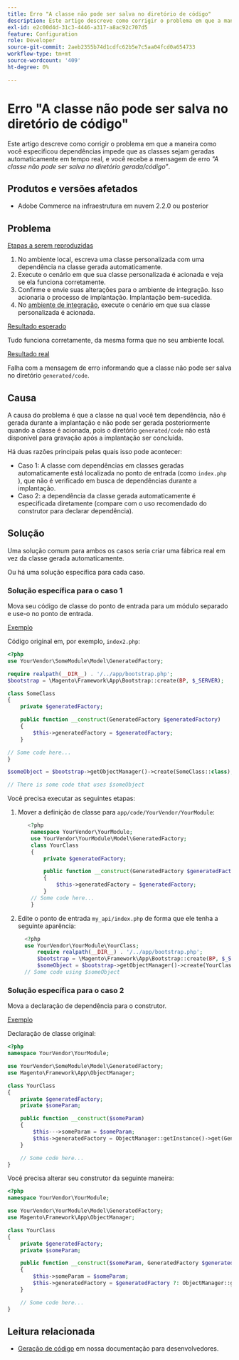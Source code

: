 ```yaml
---
title: Erro "A classe não pode ser salva no diretório de código"
description: Este artigo descreve como corrigir o problema em que a maneira como você especificou dependências impede que as classes sejam geradas automaticamente em tempo real, e você recebe a mensagem de erro *"A classe não pode ser salva no diretório gerado/de código"*.
exl-id: e2c00d4d-31c3-4446-a317-a8ac92c707d5
feature: Configuration
role: Developer
source-git-commit: 2aeb2355b74d1cdfc62b5e7c5aa04fcd0a654733
workflow-type: tm+mt
source-wordcount: '409'
ht-degree: 0%

---
```


# Erro &quot;A classe não pode ser salva no diretório de código&quot;

Este artigo descreve como corrigir o problema em que a maneira como você especificou dependências impede que as classes sejam geradas automaticamente em tempo real, e você recebe a mensagem de erro *&quot;A classe não pode ser salva no diretório gerada/código&quot;*.

## Produtos e versões afetados

* Adobe Commerce na infraestrutura em nuvem 2.2.0 ou posterior

## Problema

<u>Etapas a serem reproduzidas</u>

1. No ambiente local, escreva uma classe personalizada com uma dependência na classe gerada automaticamente.
1. Execute o cenário em que sua classe personalizada é acionada e veja se ela funciona corretamente.
1. Confirme e envie suas alterações para o ambiente de integração. Isso acionaria o processo de implantação. Implantação bem-sucedida.
1. No [ambiente de integração](/help/announcements/adobe-commerce-announcements/integration-environment-enhancement-request-pro-and-starter.md), execute o cenário em que sua classe personalizada é acionada.

<u>Resultado esperado</u>

Tudo funciona corretamente, da mesma forma que no seu ambiente local.

<u>Resultado real</u>

Falha com a mensagem de erro informando que a classe não pode ser salva no diretório `generated/code`.

## Causa

A causa do problema é que a classe na qual você tem dependência, não é gerada durante a implantação e não pode ser gerada posteriormente quando a classe é acionada, pois o diretório `generated/code` não está disponível para gravação após a implantação ser concluída.

Há duas razões principais pelas quais isso pode acontecer:

* Caso 1: A classe com dependências em classes geradas automaticamente está localizada no ponto de entrada (como `index.php` ), que não é verificado em busca de dependências durante a implantação.
* Caso 2: a dependência da classe gerada automaticamente é especificada diretamente (compare com o uso recomendado do construtor para declarar dependência).

## Solução

Uma solução comum para ambos os casos seria criar uma fábrica real em vez da classe gerada automaticamente.

Ou há uma solução específica para cada caso.

### Solução específica para o caso 1

Mova seu código de classe do ponto de entrada para um módulo separado e use-o no ponto de entrada.

<u>Exemplo</u>

Código original em, por exemplo, `index2.php`:

```php
<?php
use YourVendor\SomeModule\Model\GeneratedFactory;

require realpath(__DIR__) . '/../app/bootstrap.php';
$bootstrap = \Magento\Framework\App\Bootstrap::create(BP, $_SERVER);

class SomeClass
{
    private $generatedFactory;

    public function __construct(GeneratedFactory $generatedFactory)
    {
        $this->generatedFactory = $generatedFactory;
    }

// Some code here...
}

$someObject = $bootstrap->getObjectManager()->create(SomeClass::class);

// There is some code that uses $someObject
```

Você precisa executar as seguintes etapas:

1. Mover a definição de classe para `app/code/YourVendor/YourModule`:

   ```php
      <?php
       namespace YourVendor\YourModule;
       use YourVendor\YourModule\Model\GeneratedFactory;
       class YourClass
       {
           private $generatedFactory;
   
           public function __construct(GeneratedFactory $generatedFactory)
           {
               $this->generatedFactory = $generatedFactory;
           }
       // Some code here...
       }
   ```

1. Edite o ponto de entrada `my_api/index.php` de forma que ele tenha a seguinte aparência:

   ```php
     <?php
     use YourVendor\YourModule\YourClass;
         require realpath(__DIR__) . '/../app/bootstrap.php';
         $bootstrap = \Magento\Framework\App\Bootstrap::create(BP, $_SERVER);
         $someObject = $bootstrap->getObjectManager()->create(YourClass::class);
     // Some code using $someObject
   ```

### Solução específica para o caso 2

Mova a declaração de dependência para o construtor.

<u>Exemplo</u>

Declaração de classe original:

```php
<?php
namespace YourVendor\YourModule;

use YourVendor\SomeModule\Model\GeneratedFactory;
use Magento\Framework\App\ObjectManager;

class YourClass
{
    private $generatedFactory;
    private $someParam;

    public function __construct($someParam)
    {
        $this--->someParam = $someParam;
        $this->generatedFactory = ObjectManager::getInstance()->get(GeneratedFactory::class);
    }

    // Some code here...
}
```

Você precisa alterar seu construtor da seguinte maneira:

```php
<?php
namespace YourVendor\YourModule;

use YourVendor\YourModule\Model\GeneratedFactory;
use Magento\Framework\App\ObjectManager;

class YourClass
{
    private $generatedFactory;
    private $someParam;

    public function __construct($someParam, GeneratedFactory $generatedFactory = null)
    {
        $this->someParam = $someParam;
        $this->generatedFactory = $generatedFactory ?: ObjectManager::getInstance()->get(GeneratedFactory::class);
    }

    // Some code here...
}
```

## Leitura relacionada

* [Geração de código](https://developer.adobe.com/commerce/php/development/components/code-generation/) em nossa documentação para desenvolvedores.
